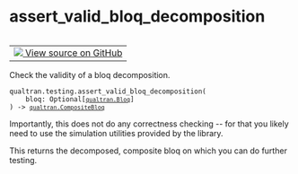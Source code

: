 # assert_valid_bloq_decomposition


<table class="tfo-notebook-buttons tfo-api nocontent" align="left">
<td>
  <a target="_blank" href="https://github.com/quantumlib/Qualtran/blob/main/qualtran/testing.py#L216-L227">
    <img src="https://www.tensorflow.org/images/GitHub-Mark-32px.png" />
    View source on GitHub
  </a>
</td>
</table>



Check the validity of a bloq decomposition.


<pre class="devsite-click-to-copy prettyprint lang-py tfo-signature-link">
<code>qualtran.testing.assert_valid_bloq_decomposition(
    bloq: Optional[<a href="../../qualtran/Bloq.html"><code>qualtran.Bloq</code></a>]
) -> <a href="../../qualtran/CompositeBloq.html"><code>qualtran.CompositeBloq</code></a>
</code></pre>



<!-- Placeholder for "Used in" -->

Importantly, this does not do any correctness checking -- for that you likely
need to use the simulation utilities provided by the library.

This returns the decomposed, composite bloq on which you can do further testing.